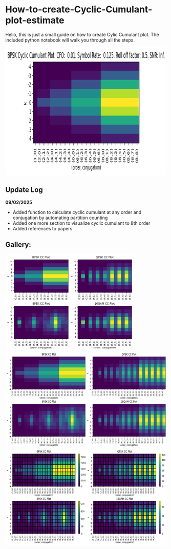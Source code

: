 # How-to-create-Cyclic-Cumulant-plot-estimate

Hello, this is just a small guide on how to create Cylic Cumulant plot. The included python notebook will walk you through all the steps.

<img src="img/BPSK_cc_plot_8.png" width="800" height="400">

## Update Log

**09/02/2025**
- Added function to calculate cyclic cumulant at any order and conjugation by automating partition counting
- Added one more section to visualize cyclic cumulant to 8th order
- Added references to papers

## Gallery:

<img src="img/all_cc_plot_6.png" width="400" height="300">

<img src="img/all_cc_plot_8.png" width="600" height="300">

<img src="img/all_cc_plot_8_alt.png" width="600" height="300">